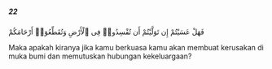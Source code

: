 ##### 22

<span class="ayah">فَهَلْ عَسَيْتُمْ إِن تَوَلَّيْتُمْ أَن تُفْسِدُوا۟ فِى ٱلْأَرْضِ وَتُقَطِّعُوٓا۟ أَرْحَامَكُمْ</span>

<span class="ayah_translation">Maka apakah kiranya jika kamu berkuasa kamu akan membuat kerusakan di muka bumi dan memutuskan hubungan kekeluargaan?</span>
